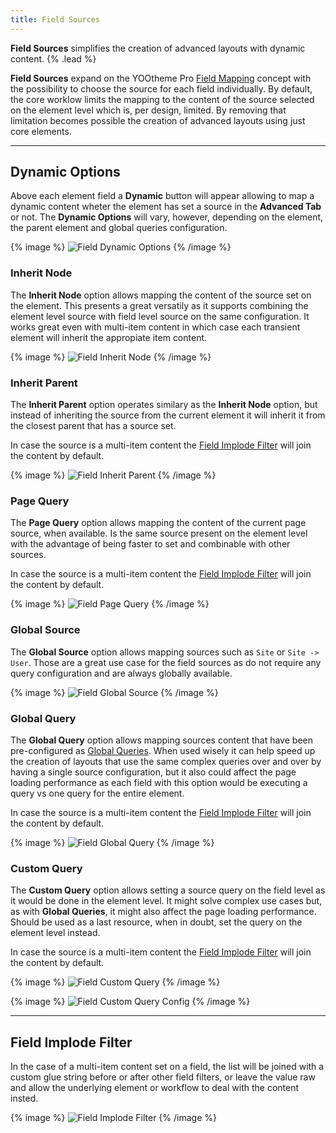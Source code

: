 ```yaml
---
title: Field Sources
---
```


**Field Sources** simplifies the creation of advanced layouts with dynamic content.  {% .lead %}

**Field Sources** expand on the YOOtheme Pro [Field Mapping](https://yootheme.com/support/yootheme-pro/joomla/dynamic-content#field-mapping) concept with the possibility to choose the source for each field individually. By default, the core worklow limits the mapping to the content of the source selected on the element level which is, per design, limited. By removing that limitation becomes possible the creation of advanced layouts using just core elements.

---

## Dynamic Options

Above each element field a **Dynamic** button will appear allowing to map a dynamic content wheter the element has set a source in the **Advanced Tab** or not. The **Dynamic Options** will vary, however, depending on the element, the parent element and global queries configuration.

{% image %}
![Field Dynamic Options](/assets/ytp/dynamic/field-dynamic-options.webp)
{% /image %}

### Inherit Node

The **Inherit Node** option allows mapping the content of the source set on the element. This presents a great versatily as it supports combining the element level source with field level source on the same configuration. It works great even with multi-item content in which case each transient element will inherit the appropiate item content.

{% image %}
![Field Inherit Node](/assets/ytp/dynamic/field-inherit-node.webp)
{% /image %}

### Inherit Parent

The **Inherit Parent** option operates similary as the **Inherit Node** option, but instead of inheriting the source from the current element it will inherit it from the closest parent that has a source set.

In case the source is a multi-item content the [Field Implode Filter](#field-implode-filter) will join the content by default.

{% image %}
![Field Inherit Parent](/assets/ytp/dynamic/field-inherit-parent.webp)
{% /image %}

### Page Query

The **Page Query** option allows mapping the content of the current page source, when available. Is the same source present on the element level with the advantage of being faster to set and combinable with other sources.

In case the source is a multi-item content the [Field Implode Filter](#field-implode-filter) will join the content by default.

{% image %}
![Field Page Query](/assets/ytp/dynamic/field-page-query.webp)
{% /image %}

### Global Source

The **Global Source** option allows mapping sources such as `Site` or `Site -> User`. Those are a great use case for the field sources as do not require any query configuration and are always globally available.

{% image %}
![Field Global Source](/assets/ytp/dynamic/field-global-source.webp)
{% /image %}

### Global Query

The **Global Query** option allows mapping sources content that have been pre-configured as [Global Queries](global-queries). When used wisely it can help speed up the creation of layouts that use the same complex queries over and over by having a single source configuration, but it also could affect the page loading performance as each field with this option would be executing a query vs one query for the entire element.

In case the source is a multi-item content the [Field Implode Filter](#field-implode-filter) will join the content by default.

{% image %}
![Field Global Query](/assets/ytp/dynamic/field-global-query.webp)
{% /image %}

### Custom Query

The **Custom Query** option allows setting a source query on the field level as it would be done in the element level.
It might solve complex use cases but, as with **Global Queries**, it might also affect the page loading performance. Should be used as a last resource, when in doubt, set the query on the element level instead.

In case the source is a multi-item content the [Field Implode Filter](#field-implode-filter) will join the content by default.

{% image %}
![Field Custom Query](/assets/ytp/dynamic/field-custom-query.webp)
{% /image %}

{% image %}
![Field Custom Query Config](/assets/ytp/dynamic/field-custom-query-config.webp)
{% /image %}

---

## Field Implode Filter

In the case of a multi-item content set on a field, the list will be joined with a custom glue string before or after other field filters, or leave the value raw and allow the underlying element or workflow to deal with the content insted.

{% image %}
![Field Implode Filter](/assets/ytp/dynamic/field-filter-implode.webp)
{% /image %}
